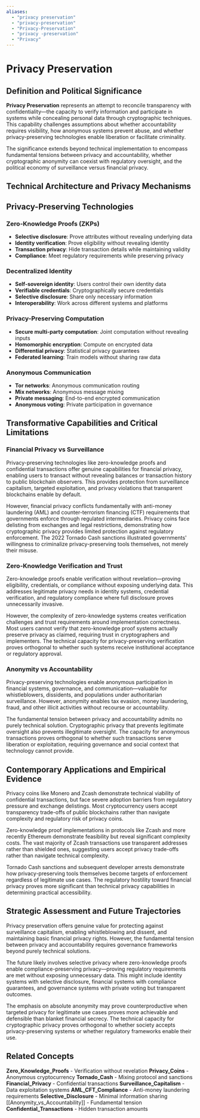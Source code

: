```yaml
---
aliases:
  - "privacy preservation"
  - "privacy-preservation"
  - "Privacy-Preservation"
  - "privacy -preservation"
  - "Privacy"
---
```



# Privacy Preservation

## Definition and Political Significance

**Privacy Preservation** represents an attempt to reconcile transparency with confidentiality—the capacity to verify information and participate in systems while concealing personal data through cryptographic techniques. This capability challenges assumptions about whether accountability requires visibility, how anonymous systems prevent abuse, and whether privacy-preserving technologies enable liberation or facilitate criminality.

The significance extends beyond technical implementation to encompass fundamental tensions between privacy and accountability, whether cryptographic anonymity can coexist with regulatory oversight, and the political economy of surveillance versus financial privacy.

## Technical Architecture and Privacy Mechanisms

## Privacy-Preserving Technologies

### Zero-Knowledge Proofs (ZKPs)
- **Selective disclosure**: Prove attributes without revealing underlying data
- **Identity verification**: Prove eligibility without revealing identity
- **Transaction privacy**: Hide transaction details while maintaining validity
- **Compliance**: Meet regulatory requirements while preserving privacy

### Decentralized Identity
- **Self-sovereign identity**: Users control their own identity data
- **Verifiable credentials**: Cryptographically secure credentials
- **Selective disclosure**: Share only necessary information
- **Interoperability**: Work across different systems and platforms

### Privacy-Preserving Computation
- **Secure multi-party computation**: Joint computation without revealing inputs
- **Homomorphic encryption**: Compute on encrypted data
- **Differential privacy**: Statistical privacy guarantees
- **Federated learning**: Train models without sharing raw data

### Anonymous Communication
- **Tor networks**: Anonymous communication routing
- **Mix networks**: Anonymous message mixing
- **Private messaging**: End-to-end encrypted communication
- **Anonymous voting**: Private participation in governance

## Transformative Capabilities and Critical Limitations

### Financial Privacy vs Surveillance

Privacy-preserving technologies like zero-knowledge proofs and confidential transactions offer genuine capabilities for financial privacy, enabling users to transact without revealing balances or transaction history to public blockchain observers. This provides protection from surveillance capitalism, targeted exploitation, and privacy violations that transparent blockchains enable by default.

However, financial privacy conflicts fundamentally with anti-money laundering (AML) and counter-terrorism financing (CTF) requirements that governments enforce through regulated intermediaries. Privacy coins face delisting from exchanges and legal restrictions, demonstrating how cryptographic privacy provides limited protection against regulatory enforcement. The 2022 Tornado Cash sanctions illustrated governments' willingness to criminalize privacy-preserving tools themselves, not merely their misuse.

### Zero-Knowledge Verification and Trust

Zero-knowledge proofs enable verification without revelation—proving eligibility, credentials, or compliance without exposing underlying data. This addresses legitimate privacy needs in identity systems, credential verification, and regulatory compliance where full disclosure proves unnecessarily invasive.

However, the complexity of zero-knowledge systems creates verification challenges and trust requirements around implementation correctness. Most users cannot verify that zero-knowledge proof systems actually preserve privacy as claimed, requiring trust in cryptographers and implementers. The technical capacity for privacy-preserving verification proves orthogonal to whether such systems receive institutional acceptance or regulatory approval.

### Anonymity vs Accountability

Privacy-preserving technologies enable anonymous participation in financial systems, governance, and communication—valuable for whistleblowers, dissidents, and populations under authoritarian surveillance. However, anonymity enables tax evasion, money laundering, fraud, and other illicit activities without recourse or accountability.

The fundamental tension between privacy and accountability admits no purely technical solution. Cryptographic privacy that prevents legitimate oversight also prevents illegitimate oversight. The capacity for anonymous transactions proves orthogonal to whether such transactions serve liberation or exploitation, requiring governance and social context that technology cannot provide.

## Contemporary Applications and Empirical Evidence

Privacy coins like Monero and Zcash demonstrate technical viability of confidential transactions, but face severe adoption barriers from regulatory pressure and exchange delistings. Most cryptocurrency users accept transparency trade-offs of public blockchains rather than navigate complexity and regulatory risk of privacy coins.

Zero-knowledge proof implementations in protocols like Zcash and more recently Ethereum demonstrate feasibility but reveal significant complexity costs. The vast majority of Zcash transactions use transparent addresses rather than shielded ones, suggesting users accept privacy trade-offs rather than navigate technical complexity.

Tornado Cash sanctions and subsequent developer arrests demonstrate how privacy-preserving tools themselves become targets of enforcement regardless of legitimate use cases. The regulatory hostility toward financial privacy proves more significant than technical privacy capabilities in determining practical accessibility.

## Strategic Assessment and Future Trajectories

Privacy preservation offers genuine value for protecting against surveillance capitalism, enabling whistleblowing and dissent, and maintaining basic financial privacy rights. However, the fundamental tension between privacy and accountability requires governance frameworks beyond purely technical solutions.

The future likely involves selective privacy where zero-knowledge proofs enable compliance-preserving privacy—proving regulatory requirements are met without exposing unnecessary data. This might include identity systems with selective disclosure, financial systems with compliance guarantees, and governance systems with private voting but transparent outcomes.

The emphasis on absolute anonymity may prove counterproductive when targeted privacy for legitimate use cases proves more achievable and defensible than blanket financial secrecy. The technical capacity for cryptographic privacy proves orthogonal to whether society accepts privacy-preserving systems or whether regulatory frameworks enable their use.

## Related Concepts

**Zero_Knowledge_Proofs** - Verification without revelation
**Privacy_Coins** - Anonymous cryptocurrency
**Tornado_Cash** - Mixing protocol and sanctions
**Financial_Privacy** - Confidential transactions
**Surveillance_Capitalism** - Data exploitation systems
**AML_CFT_Compliance** - Anti-money laundering requirements
**Selective_Disclosure** - Minimal information sharing
[[Anonymity_vs_Accountability]] - Fundamental tension
**Confidential_Transactions** - Hidden transaction amounts
